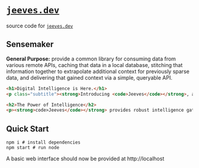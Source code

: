[`jeeves.dev`][jeeves-dev]
==========================
source code for [`jeeves.dev`][jeeves-dev]

## Sensemaker
**General Purpose:** provide a common library for consuming data from various 
remote APIs, caching that data in a local database, stitching that information
together to extrapolate additional context for previously sparse data, and 
delivering that gained context via a simple, queryable API.

```html
<h1>Digital Intelligence is Here.</h1>
<p class="subtitle"><strong>Introducing <code>Jeeves</code></strong>, an organizer of information.</p>

<h2>The Power of Intelligence</h2>
<p><strong>code>Jeeves</code></strong> provides robust intelligence gathering services, <strong>accumulating</strong> and <em>understaning</em> information consumed from a set of configurable data streams to automatically construct new models and foster insight into complex systems.</p>
```

## Quick Start
```
npm i # install dependencies
npm start # run node
```

A basic web interface should now be provided at http://localhost

[jeeves-dev]: https://jeeves.dev
